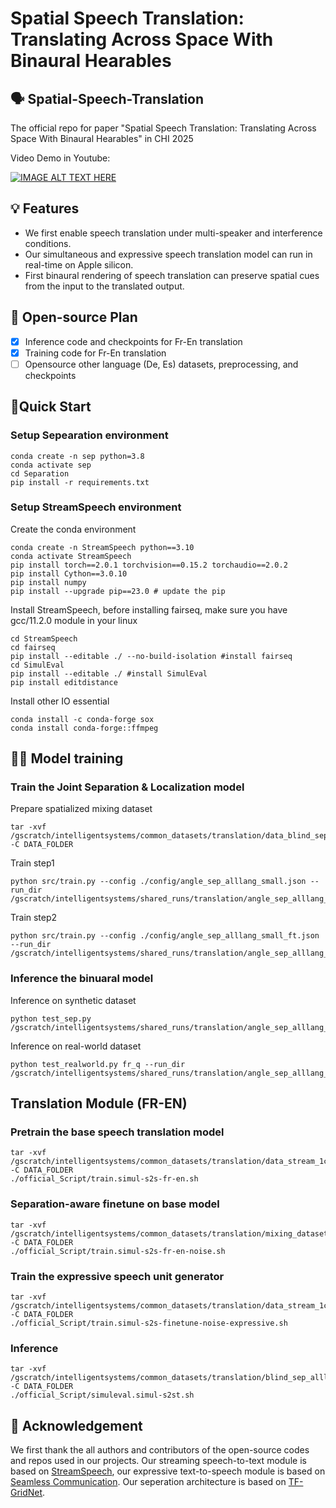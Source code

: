 # Spatial Speech Translation: Translating Across Space With Binaural Hearables
## 🗣️ Spatial-Speech-Translation
The official repo for paper "Spatial Speech Translation: Translating Across Space With Binaural Hearables" in CHI 2025

Video Demo in Youtube:

[![IMAGE ALT TEXT HERE](https://img.youtube.com/vi/zxs5QQgengs/0.jpg)](https://www.youtube.com/watch?v=zxs5QQgengs)

## 💡 Features
* We first enable speech translation under multi-speaker and interference conditions.
* Our simultaneous and expressive speech translation model can run in real-time on Apple silicon.
* First binaural rendering of speech translation can preserve spatial cues from the input to the translated output.


## 📑 Open-source Plan

- [x] Inference code and checkpoints for Fr-En translation
- [x] Training code for Fr-En translation
- [ ] Opensource other language (De, Es) datasets, preprocessing, and checkpoints

## 🔧Quick Start
### Setup Sepearation environment
```
conda create -n sep python=3.8
conda activate sep 
cd Separation
pip install -r requirements.txt
```

### Setup StreamSpeech environment
Create the conda environment
```
conda create -n StreamSpeech python==3.10
conda activate StreamSpeech
pip install torch==2.0.1 torchvision==0.15.2 torchaudio==2.0.2
pip install Cython==3.0.10
pip install numpy
pip install --upgrade pip==23.0 # update the pip
```
Install StreamSpeech, before installing fairseq, make sure you have gcc/11.2.0 module in your linux 
```
cd StreamSpeech
cd fairseq
pip install --editable ./ --no-build-isolation #install fairseq
cd SimulEval
pip install --editable ./ #install SimulEval
pip install editdistance
```
Install other IO essential
```
conda install -c conda-forge sox
conda install conda-forge::ffmpeg
```

## 🏋️‍♂️ Model training

### Train the Joint Separation & Localization model
Prepare spatialized mixing dataset
```
tar -xvf /gscratch/intelligentsystems/common_datasets/translation/data_blind_separation_multilang.tar -C DATA_FOLDER
```

Train step1
```
python src/train.py --config ./config/angle_sep_alllang_small.json --run_dir /gscratch/intelligentsystems/shared_runs/translation/angle_sep_alllang_fdown
```
Train step2
```
python src/train.py --config ./config/angle_sep_alllang_small_ft.json --run_dir /gscratch/intelligentsystems/shared_runs/translation/angle_sep_alllang_fdown_ft
```

### Inference the binuaral model
Inference on synthetic dataset
```
python test_sep.py /gscratch/intelligentsystems/shared_runs/translation/angle_sep_alllang_fdown_ft/
```

Inference on real-world dataset
```
python test_realworld.py fr_q --run_dir /gscratch/intelligentsystems/shared_runs/translation/angle_sep_alllang_fdown_ft/
```


## Translation Module (FR-EN)
### Pretrain the base speech translation model
```
tar -xvf /gscratch/intelligentsystems/common_datasets/translation/data_stream_1channel_processed.tar.gz -C DATA_FOLDER
./official_Script/train.simul-s2s-fr-en.sh
```

### Separation-aware finetune on base model
```
tar -xvf /gscratch/intelligentsystems/common_datasets/translation/mixing_dataset_fr_processed.tar -C DATA_FOLDER
./official_Script/train.simul-s2s-fr-en-noise.sh
```

### Train the expressive speech unit generator
```
tar -xvf /gscratch/intelligentsystems/common_datasets/translation/data_stream_1channel_seamless.tar -C DATA_FOLDER
./official_Script/train.simul-s2s-finetune-noise-expressive.sh
```

### Inference
```
tar -xvf /gscratch/intelligentsystems/common_datasets/translation/blind_sep_alllang_small_dev.tar -C DATA_FOLDER
./official_Script/simuleval.simul-s2st.sh
```


## 🙏 Acknowledgement
We first thank the all authors and contributors of the open-source codes and repos used in our projects. Our streaming speech-to-text module is based on [StreamSpeech](https://github.com/ictnlp/StreamSpeech/tree/main), our expressive text-to-speech module is based on [Seamless Communication](https://github.com/facebookresearch/seamless_communication/tree/main). Our seperation architecture is based on [TF-GridNet](https://github.com/espnet/espnet/blob/master/espnet2/enh/separator/tfgridnetv2_separator.py).
